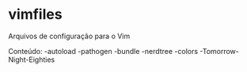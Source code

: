 # vimfiles
Arquivos de configuração para o Vim

Conteúdo:
-autoload
	-pathogen
-bundle
	-nerdtree
-colors
	-Tomorrow-Night-Eighties
